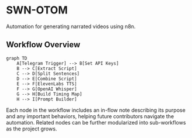 # SWN-OTOM

Automation for generating narrated videos using n8n.

## Workflow Overview

```mermaid
graph TD
    A[Telegram Trigger] --> B[Set API Keys]
    B --> C[Extract Script]
    C --> D[Split Sentences]
    D --> E[Combine Script]
    E --> F[ElevenLabs TTS]
    F --> G[OpenAI Whisper]
    G --> H[Build Timing Map]
    H --> I[Prompt Builder]
```

Each node in the workflow includes an in-flow note describing its purpose and any important behaviors, helping future contributors navigate the automation. Related nodes can be further modularized into sub-workflows as the project grows.

